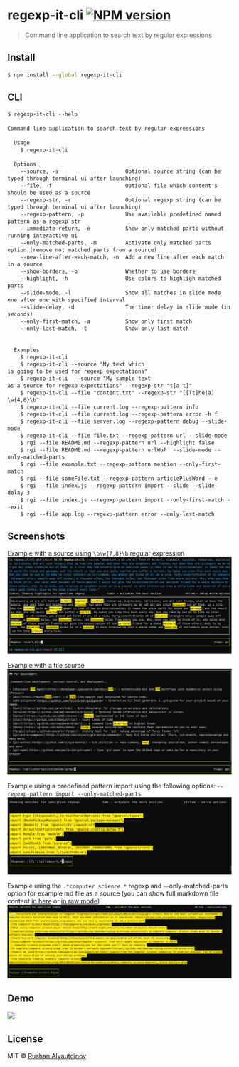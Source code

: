 # regexp-it-cli [![NPM version][npm-image]][npm-url]

> Command line application to search text by regular expressions

## Install

```bash
$ npm install --global regexp-it-cli
```

## CLI

```
$ regexp-it-cli --help

Command line application to search text by regular expressions

  Usage
    $ regexp-it-cli

  Options
    --source, -s                     Optional source string (can be typed through terminal ui after launching)
    --file, -f                       Optional file which content's should be used as a source
    --regexp-str, -r                 Optional regexp string (can be typed through terminal ui after launching)
    --regexp-pattern, -p             Use available predefined named pattern as a regexp str
    --immediate-return, -e           Show only matched parts without running interactive ui
    --only-matched-parts, -m         Activate only matched parts option (remove not matched parts from a source)
    --new-line-after-each-match, -n  Add a new line after each match in a source
    --show-borders, -b               Whether to use borders
    --highlight, -h                  Use colors to highligh matched parts
    --slide-mode, -l                 Show all matches in slide mode one after one with specified interval
    --slide-delay, -d                The timer delay in slide mode (in seconds)
    --only-first-match, -a           Show only first match
    --only-last-match, -t            Show only last match


  Examples
    $ regexp-it-cli
    $ regexp-it-cli --source "My text which
is going to be used for regexp expectations"
    $ regexp-it-cli  --source "My sample text
as a source for regexp expectations" --regexp-str "t[a-t]"
    $ regexp-it-cli --file "content.txt" --regexp-str "([Tt]he|a) \w{4,6}\b"
    $ regexp-it-cli --file current.log --regexp-pattern info
    $ regexp-it-cli --file current.log --regexp-pattern error -h f
    $ regexp-it-cli --file server.log --regexp-pattern debug --slide-mode
    $ regexp-it-cli --file file.txt --regexp-pattern url --slide-mode
    $ rgi --file README.md --regexp-pattern url --highlight false
    $ rgi --file README.md --regexp-pattern urlWoP  --slide-mode --only-matched-parts
    $ rgi --file example.txt --regexp-pattern mention --only-first-match
    $ rgi --file someFile.txt --regexp-pattern articlePlusWord --e
    $ rgi --file index.js --regexp-pattern import --slide --slide-delay 3
    $ rgi --file index.js --regexp-pattern import --only-first-match --exit
    $ rgi --file app.log --regexp-pattern error --only-last-match
```

## Screenshots

Example with a source using `\b\w{7,8}\b` regular expression
![](media/regexp-it-cli-demo-with-source.png)

Example with a file source
![](media/regexp-cli-example-from-file.png)

Example using a predefined pattern import using the following options: `--regexp-pattern import --only-matched-parts`
![](media/screenshot-with-file-source-and-import-pattern.png)

Example using the `.*computer science.*` regexp and --only-matched-parts option for example md file as a source (you can show full markdown file content [in here](https://github.com/charlax/professional-programming) or [in raw mode](https://raw.githubusercontent.com/charlax/professional-programming/master/README.md))
![](media/example-with-computer-science-regexp.png)

## Demo

![](media/demo.gif)

## License

MIT © [Rushan Alyautdinov](https://github.com/akgondber)

[npm-image]: https://img.shields.io/npm/v/regexp-it-cli.svg?style=flat
[npm-url]: https://npmjs.org/package/regexp-it-cli
